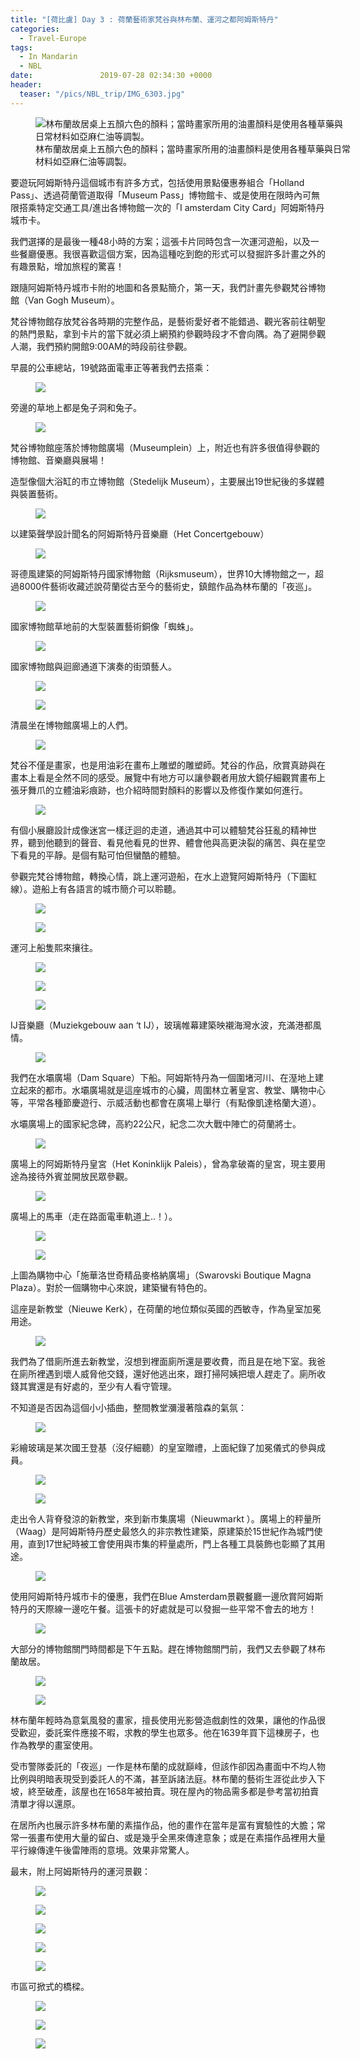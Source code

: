 ```yaml
---
title: "[荷比盧] Day 3 : 荷蘭藝術家梵谷與林布蘭、運河之都阿姆斯特丹"
categories:
  - Travel-Europe
tags:
  - In Mandarin
  - NBL
date:               2019-07-28 02:34:30 +0000
header:
  teaser: "/pics/NBL_trip/IMG_6303.jpg"
---
```

<figure style="width: 100%" class="align-center">
<img src="/pics/NBL_trip/IMG_6303.jpg" alt="林布蘭故居桌上五顏六色的顏料；當時畫家所用的油畫顏料是使用各種草藥與日常材料如亞麻仁油等調製。">
<figcaption>林布蘭故居桌上五顏六色的顏料；當時畫家所用的油畫顏料是使用各種草藥與日常材料如亞麻仁油等調製。</figcaption>
</figure>

要遊玩阿姆斯特丹這個城市有許多方式，包括使用景點優惠券組合「Holland Pass」、透過荷蘭管道取得「Museum Pass」博物館卡、或是使用在限時內可無限搭乘特定交通工具/進出各博物館一次的「I amsterdam City Card」阿姆斯特丹城市卡。

我們選擇的是最後一種48小時的方案；這張卡片同時包含一次運河遊船，以及一些餐廳優惠。我很喜歡這個方案，因為這種吃到飽的形式可以發掘許多計畫之外的有趣景點，增加旅程的驚喜！



跟隨阿姆斯特丹城市卡附的地圖和各景點簡介，第一天，我們計畫先參觀梵谷博物館（Van Gogh Museum）。

梵谷博物館存放梵谷各時期的完整作品，是藝術愛好者不能錯過、觀光客前往朝聖的熱門景點，拿到卡片的當下就必須上網預約參觀時段才不會向隅。為了避開參觀人潮，我們預約開館9:00AM的時段前往參觀。

早晨的公車總站，19號路面電車正等著我們去搭乘：
<figure style="width: 100%" class="align-center">
<img src="/pics/NBL_trip/IMG_6221.jpg">
</figure>

旁邊的草地上都是兔子洞和兔子。
<figure style="width: 100%" class="align-center">
<img src="/pics/NBL_trip/2019717_190727_0040.jpg">
</figure>




梵谷博物館座落於博物館廣場（Museumplein）上，附近也有許多很值得參觀的博物館、音樂廳與展場！

造型像個大浴缸的市立博物館（Stedelijk Museum），主要展出19世紀後的多媒體與裝置藝術。
<figure style="width: 100%" class="align-center">
<img src="/pics/NBL_trip/IMG_6225.jpg">
</figure>

以建築聲學設計聞名的阿姆斯特丹音樂廳（Het Concertgebouw）
<figure style="width: 100%" class="align-center">
<img src="/pics/NBL_trip/IMG_6229.jpg">
</figure>

哥德風建築的阿姆斯特丹國家博物館（Rijksmuseum），世界10大博物館之一，超過8000件藝術收藏述說荷蘭從古至今的藝術史，鎮館作品為林布蘭的「夜巡」。
<figure style="width: 100%" class="align-center">
<img src="/pics/NBL_trip/IMG_6222.jpg">
</figure>

國家博物館草地前的大型裝置藝術銅像「蜘蛛」。
<figure style="width: 100%" class="align-center">
<img src="/pics/NBL_trip/IMG_6235.jpg">
</figure>

國家博物館與迴廊通道下演奏的街頭藝人。
<figure style="width: 80%" class="align-center">
<img src="/pics/NBL_trip/Photo-2019-07-17-5-18-40-PM.jpg">
</figure>
<figure style="width: 80%" class="align-center">
<img src="/pics/NBL_trip/IMG_6234.jpg">
</figure>

清晨坐在博物館廣場上的人們。
<figure style="width: 80%" class="align-center">
<img src="/pics/NBL_trip/IMG_6231.jpg">
</figure>

梵谷不僅是畫家，也是用油彩在畫布上雕塑的雕塑師。梵谷的作品，欣賞真跡與在畫本上看是全然不同的感受。展覽中有地方可以讓參觀者用放大鏡仔細觀賞畫布上張牙舞爪的立體油彩痕跡，也介紹時間對顏料的影響以及修復作業如何進行。
<figure style="width: 80%" class="align-center">
<img src="/pics/NBL_trip/2019717_190727_0005.jpg">
</figure>

有個小展廳設計成像迷宮一樣迂迴的走道，通過其中可以體驗梵谷狂亂的精神世界，聽到他聽到的聲音、看見他看見的世界、體會他與高更決裂的痛苦、與在星空下看見的平靜。是個有點可怕但蠻酷的體驗。


參觀完梵谷博物館，轉換心情，跳上運河遊船，在水上遊覽阿姆斯特丹（下圖紅線）。遊船上有各語言的城市簡介可以聆聽。
<figure style="width: 100%" class="align-center">
<img src="/pics/NBL_trip/IMG_6236.jpg">
</figure>
<figure style="width: 80%" class="align-center">
<img src="/pics/NBL_trip/Photo-2019-07-17-5-28-21-PM.jpg">
</figure>


運河上船隻熙來攘往。
<figure style="width: 100%" class="align-center">
<img src="/pics/NBL_trip/IMG_6241.jpg">
</figure>
<figure style="width: 100%" class="align-center">
<img src="/pics/NBL_trip/IMG_6247.jpg">
</figure>
<figure style="width: 100%" class="align-center">
<img src="/pics/NBL_trip/IMG_6249.jpg">
</figure>

IJ音樂廳（Muziekgebouw aan ‘t IJ），玻璃帷幕建築映襯海灣水波，充滿港都風情。
<figure style="width: 100%" class="align-center">
<img src="/pics/NBL_trip/IMG_6253.jpg">
</figure>


我們在水壩廣場（Dam Square）下船。阿姆斯特丹為一個圍堵河川、在溼地上建立起來的都市。水壩廣場就是這座城市的心臟，周圍林立著皇宮、教堂、購物中心等，平常各種節慶遊行、示威活動也都會在廣場上舉行（有點像凱達格蘭大道）。

水壩廣場上的國家紀念碑，高約22公尺，紀念二次大戰中陣亡的荷蘭將士。
<figure style="width: 80%" class="align-center">
<img src="/pics/NBL_trip/IMG_6282.jpg">
</figure>


廣場上的阿姆斯特丹皇宮（Het Koninklijk Paleis），曾為拿破崙的皇宮，現主要用途為接待外賓並開放民眾參觀。
<figure style="width: 100%" class="align-center">
<img src="/pics/NBL_trip/IMG_6280.jpg">
</figure>


廣場上的馬車（走在路面電車軌道上..！）。
<figure style="width: 100%" class="align-center">
<img src="/pics/NBL_trip/IMG_6276.jpg">
</figure>

<figure style="width: 80%" class="align-center">
<img src="/pics/NBL_trip/IMG_6269.jpg">
</figure>
上圖為購物中心「施華洛世奇精品麥格納廣場」（Swarovski Boutique Magna Plaza）。對於一個購物中心來說，建築蠻有特色的。


這座是新教堂（Nieuwe Kerk），在荷蘭的地位類似英國的西敏寺，作為皇室加冕用途。
<figure style="width: 80%" class="align-center">
<img src="/pics/NBL_trip/IMG_6267.jpg">
</figure>


我們為了借廁所進去新教堂，沒想到裡面廁所還是要收費，而且是在地下室。我爸在廁所裡遇到壞人威脅他交錢，還好他逃出來，跟打掃阿姨把壞人趕走了。廁所收錢其實還是有好處的，至少有人看守管理。

不知道是否因為這個小小插曲，整間教堂瀰漫著陰森的氣氛：
<figure style="width: 80%" class="align-center">
<img src="/pics/NBL_trip/IMG_6271.jpg">
</figure>

彩繪玻璃是某次國王登基（沒仔細聽）的皇室贈禮，上面紀錄了加冕儀式的參與成員。
<figure style="width: 80%" class="align-center">
<img src="/pics/NBL_trip/IMG_6272.jpg">
</figure>
<figure style="width: 80%" class="align-center">
<img src="/pics/NBL_trip/IMG_6273.jpg">
</figure>


走出令人背脊發涼的新教堂，來到新市集廣場（Nieuwmarkt ）。廣場上的秤量所（Waag）是阿姆斯特丹歷史最悠久的非宗教性建築，原建築於15世紀作為城門使用，直到17世紀時被工會使用與市集的秤量處所，門上各種工具裝飾也彰顯了其用途。
<figure style="width: 80%" class="align-center">
<img src="/pics/NBL_trip/IMG_6311.jpg">
</figure>


使用阿姆斯特丹城市卡的優惠，我們在Blue Amsterdam景觀餐廳一邊欣賞阿姆斯特丹的天際線一邊吃午餐。這張卡的好處就是可以發掘一些平常不會去的地方！
<figure style="width: 100%" class="align-center">
<img src="/pics/NBL_trip/IMG_6287.jpg">
</figure>

大部分的博物館關門時間都是下午五點。趕在博物館關門前，我們又去參觀了林布蘭故居。
<figure style="width: 80%" class="align-center">
<img src="/pics/NBL_trip/IMG_6301.jpg">
</figure>
<figure style="width: 80%" class="align-center">
<img src="/pics/NBL_trip/IMG_6304.jpg">
</figure>


林布蘭年輕時為意氣風發的畫家，擅長使用光影營造戲劇性的效果，讓他的作品很受歡迎，委託案件應接不暇，求教的學生也眾多。他在1639年買下這棟房子，也作為教學的畫室使用。

受市警隊委託的「夜巡」一作是林布蘭的成就巔峰，但該作卻因為畫面中不均人物比例與明暗表現受到委託人的不滿，甚至訴諸法庭。林布蘭的藝術生涯從此步入下坡，終至破產，該屋也在1658年被拍賣。現在屋內的物品需多都是參考當初拍賣清單才得以還原。

在居所內也展示許多林布蘭的素描作品，他的畫作在當年是富有實驗性的大膽；常常一張畫布使用大量的留白、或是幾乎全黑來傳達意象；或是在素描作品裡用大量平行線傳達午後雷陣雨的意境。效果非常驚人。


最末，附上阿姆斯特丹的運河景觀：
<figure style="width: 100%" class="align-center">
<img src="/pics/NBL_trip/IMG_6307.jpg">
</figure>
<figure style="width: 100%" class="align-center">
<img src="/pics/NBL_trip/IMG_6264.jpg">
</figure>
<figure style="width: 100%" class="align-center">
<img src="/pics/NBL_trip/IMG_6262.jpg">
</figure>
<figure style="width: 100%" class="align-center">
<img src="/pics/NBL_trip/IMG_6299.jpg">
</figure>
<figure style="width: 100%" class="align-center">
<img src="/pics/NBL_trip/IMG_6308.jpg">
</figure>

市區可掀式的橋樑。
<figure style="width: 100%" class="align-center">
<img src="/pics/NBL_trip/IMG_6294.jpg">
</figure>
<figure style="width: 100%" class="align-center">
<img src="/pics/NBL_trip/IMG_6292.jpg">
</figure>
<figure style="width: 100%" class="align-center">
<img src="/pics/NBL_trip/IMG_6291.jpg">
</figure>
